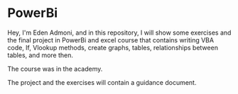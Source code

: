 # PowerBi
Hey, I'm Eden Admoni, and in this repository, I will show some exercises and the final project in PowerBi and excel course that contains writing VBA code, If, Vlookup methods, create graphs, tables, relationships between tables, and more then.


The course was in the academy.


The project and the exercises will contain a guidance document.

